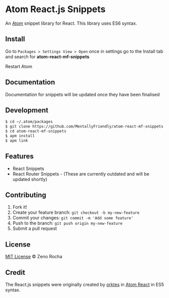Atom React.js Snippets
====================================================================================================================================================================

An [Atom](https://atom.io/) snippet library for React. This library uses ES6 syntax.

Install
-------

Go to `Packages > Settings View > Open` once in settings go to the Install tab and search for **atom-react-mf-snippets**

Restart Atom

Documentation
--------
Documentation for snippets will be updated once they have been finalised

Development
-----------

```sh
$ cd ~/.atom/packages
$ git clone https://github.com/MentallyFriendly/atom-react-mf-snippets
$ cd atom-react-mf-snippets
$ apm install
$ apm link
```

Features
--------

-	React Snippets
-	React Router Snippets - (These are currently outdated and will be updated shortly)

Contributing
------------

1.	Fork it!
2.	Create your feature branch: `git checkout -b my-new-feature`
3.	Commit your changes: `git commit -m 'Add some feature'`
4.	Push to the branch: `git push origin my-new-feature`
5.	Submit a pull request

License
-------

[MIT License](http://zenorocha.mit-license.org/) © Zeno Rocha

Credit
------

The React.js snippets were originally created by [orktes](https://atom.io/users/orktes) in [Atom React](https://atom.io/packages/react) in ES5 syntax.
